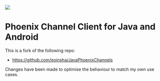 [![](https://jitpack.io/v/metalwihen/JavaPhoenixChannels.svg)](https://jitpack.io/#metalwihen/JavaPhoenixChannels)

# Phoenix Channel Client for Java and Android

This is a fork of the following repo:

- https://github.com/eoinsha/JavaPhoenixChannels

Changes have been made to optimise the behaviour to match my own use cases.

